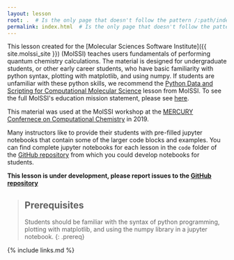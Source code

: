 ```yaml
---
layout: lesson
root: .  # Is the only page that doesn't follow the pattern /:path/index.html
permalink: index.html  # Is the only page that doesn't follow the pattern /:path/index.html
---
```

This lesson created for the [Molecular Sciences Software Institute]({{ site.molssi_site }}) (MolSSI) teaches users fundamentals of performing quantum chemistry calculations.  The material is designed for undergraduate students, or other early career students, who have basic familiarity with python syntax, plotting with matplotlib, and using numpy.  If students are unfamiliar with these python skills, we recommend the [Python Data and Scripting for Computational Molecular Science](https://molssi-education.github.io/python_scripting_cms/) lesson from MolSSI.  To see the full MolSSI's education mission statement, please see
[here](http://molssi.org/education/education-mission-statement/).

This material was used at the MolSSI workshop at the [MERCURY Confernece on Computational Chemistry](https://mercuryconsortium.org/) in 2019.

Many instructors like to provide their students with pre-filled jupyter notebooks that contain some of the larger code blocks and examples.  You can find complete jupyter notebooks for each lesson in the `code` folder of the [GitHub repository](https://github.com/MolSSI-Education/qm-tools) from which you could develop notebooks for students. 

**This lesson is under development, please report issues to the [GitHub
repository](https://github.com/MolSSI-Education/qm-tools)**

> ## Prerequisites
>
> Students should be familiar with the syntax of python programming, plotting with matplotlib, and using the numpy library in a jupyter notebook.
{: .prereq}

{% include links.md %}
